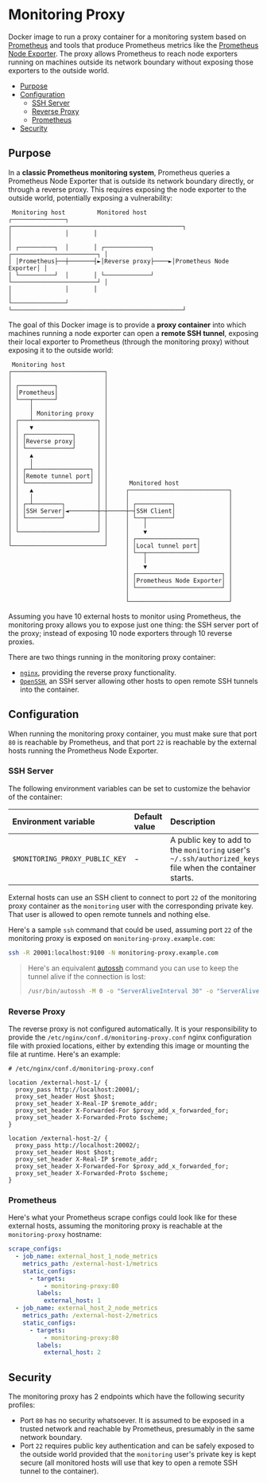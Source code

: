 # Monitoring Proxy

Docker image to run a proxy container for a monitoring system based on
[Prometheus][prometheus] and tools that produce Prometheus metrics like the
[Prometheus Node Exporter][prometheus-node-exporter]. The proxy allows
Prometheus to reach node exporters running on machines outside its network
boundary without exposing those exporters to the outside world.

<!-- START doctoc generated TOC please keep comment here to allow auto update -->
<!-- DON'T EDIT THIS SECTION, INSTEAD RE-RUN doctoc TO UPDATE -->

- [Purpose](#purpose)
- [Configuration](#configuration)
  - [SSH Server](#ssh-server)
  - [Reverse Proxy](#reverse-proxy)
  - [Prometheus](#prometheus)
- [Security](#security)

<!-- END doctoc generated TOC please keep comment here to allow auto update -->

## Purpose

In a **classic Prometheus monitoring system**, Prometheus queries a Prometheus
Node Exporter that is outside its network boundary directly, or through a
reverse proxy. This requires exposing the node exporter to the outside world,
potentially exposing a vulnerability:

```
 Monitoring host         Monitored host
┌───────────────┐       ┌────────────────────────────────────────────────┐
│               │       │                                                │
│ ┌──────────┐  │       │ ┌─────────────┐     ┌────────────────────────┐ │
│ │Prometheus├──┼───────┤►│Reverse proxy├────►│Prometheus Node Exporter│ │
│ └──────────┘  │       │ └─────────────┘     └────────────────────────┘ │
│               │       │                                                │
└───────────────┘       └────────────────────────────────────────────────┘
```

The goal of this Docker image is to provide a **proxy container** into which
machines running a node exporter can open a **remote SSH tunnel**, exposing
their local exporter to Prometheus (through the monitoring proxy) without
exposing it to the outside world:

```
 Monitoring host
┌──────────────────────────┐
│                          │
│ ┌──────────┐             │
│ │Prometheus│             │
│ └───┬──────┘             │
│     │                    │
│     │ Monitoring proxy   │
│ ┌───┴──────────────────┐ │
│ │   ▼                  │ │
│ │ ┌─────────────┐      │ │
│ │ │Reverse proxy│      │ │
│ │ └─────────────┘      │ │
│ │   ▲                  │ │
│ │   │                  │ │
│ │ ┌─┴────────────────┐ │ │
│ │ │Remote tunnel port│ │ │
│ │ └──────────────────┘ │ │      Monitored host
│ │   ▲                  │ │     ┌────────────────────────────┐
│ │   │                  │ │     │                            │
│ │ ┌─┴────────┐         │ │     │ ┌──────────┐               │
│ │ │SSH Server│◄────────┼─┼─────┼─┤SSH Client│               │
│ │ └──────────┘         │ │     │ └──┬───────┘               │
│ │                      │ │     │    │                       │
│ └──────────────────────┘ │     │    ▼                       │
│                          │     │ ┌─────────────────┐        │
└──────────────────────────┘     │ │Local tunnel port│        │
                                 │ └──┬──────────────┘        │
                                 │    │                       │
                                 │    ▼                       │
                                 │ ┌────────────────────────┐ │
                                 │ │Prometheus Node Exporter│ │
                                 │ └────────────────────────┘ │
                                 │                            │
                                 └────────────────────────────┘
```

Assuming you have 10 external hosts to monitor using Prometheus, the monitoring
proxy allows you to expose just one thing: the SSH server port of the proxy;
instead of exposing 10 node exporters through 10 reverse proxies.

There are two things running in the monitoring proxy container:

- [`nginx`][nginx], providing the reverse proxy functionality.
- [`OpenSSH`][openssh], an SSH server allowing other hosts to open remote SSH
  tunnels into the container.

## Configuration

When running the monitoring proxy container, you must make sure that port `80`
is reachable by Prometheus, and that port `22` is reachable by the external
hosts running the Prometheus Node Exporter.

### SSH Server

The following environment variables can be set to customize the behavior of the
container:

| Environment variable           | Default value | Description                                                                                             |
| :----------------------------- | :------------ | :------------------------------------------------------------------------------------------------------ |
| `$MONITORING_PROXY_PUBLIC_KEY` | -             | A public key to add to the `monitoring` user's `~/.ssh/authorized_keys` file when the container starts. |

External hosts can use an SSH client to connect to port `22` of the monitoring
proxy container as the `monitoring` user with the corresponding private key.
That user is allowed to open remote tunnels and nothing else.

Here's a sample `ssh` command that could be used, assuming port `22` of the
monitoring proxy is exposed on `monitoring-proxy.example.com`:

```bash
ssh -R 20001:localhost:9100 -N monitoring-proxy.example.com
```

> Here's an equivalent [autossh][autossh] command you can use to keep the tunnel
> alive if the connection is lost:
>
> ```bash
> /usr/bin/autossh -M 0 -o "ServerAliveInterval 30" -o "ServerAliveCountMax 3" -R 20001:localhost:9100 -N monitoring-proxy.example.com
> ```

### Reverse Proxy

The reverse proxy is not configured automatically. It is your responsibility to
provide the `/etc/nginx/conf.d/monitoring-proxy.conf` nginx configuration file
with proxied locations, either by extending this image or mounting the file at
runtime. Here's an example:

```
# /etc/nginx/conf.d/monitoring-proxy.conf

location /external-host-1/ {
  proxy_pass http://localhost:20001/;
  proxy_set_header Host $host;
  proxy_set_header X-Real-IP $remote_addr;
  proxy_set_header X-Forwarded-For $proxy_add_x_forwarded_for;
  proxy_set_header X-Forwarded-Proto $scheme;
}

location /external-host-2/ {
  proxy_pass http://localhost:20002/;
  proxy_set_header Host $host;
  proxy_set_header X-Real-IP $remote_addr;
  proxy_set_header X-Forwarded-For $proxy_add_x_forwarded_for;
  proxy_set_header X-Forwarded-Proto $scheme;
}
```

### Prometheus

Here's what your Prometheus scrape configs could look like for these external
hosts, assuming the monitoring proxy is reachable at the `monitoring-proxy`
hostname:

```yml
scrape_configs:
  - job_name: external_host_1_node_metrics
    metrics_path: /external-host-1/metrics
    static_configs:
      - targets:
          - monitoring-proxy:80
        labels:
          external_host: 1
  - job_name: external_host_2_node_metrics
    metrics_path: /external-host-2/metrics
    static_configs:
      - targets:
          - monitoring-proxy:80
        labels:
          external_host: 2
```

## Security

The monitoring proxy has 2 endpoints which have the following security profiles:

- Port `80` has no security whatsoever. It is assumed to be exposed in a trusted
  network and reachable by Prometheus, presumably in the same network boundary.
- Port `22` requires public key authentication and can be safely exposed to the
  outside world provided that the `monitoring` user's private key is kept secure
  (all monitored hosts will use that key to open a remote SSH tunnel to the
  container).

[autossh]: https://linux.die.net/man/1/autossh
[nginx]: https://www.nginx.com
[openssh]: https://www.openssh.com
[prometheus]: https://prometheus.io
[prometheus-node-exporter]: https://github.com/prometheus/node_exporter
[s6-overlay]: https://github.com/just-containers/s6-overlay
